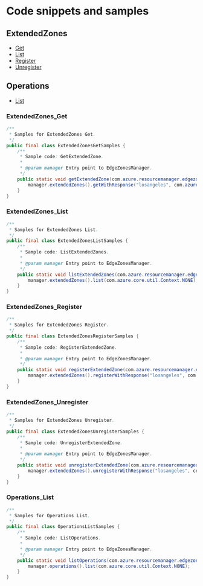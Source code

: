 # Code snippets and samples


## ExtendedZones

- [Get](#extendedzones_get)
- [List](#extendedzones_list)
- [Register](#extendedzones_register)
- [Unregister](#extendedzones_unregister)

## Operations

- [List](#operations_list)
### ExtendedZones_Get

```java
/**
 * Samples for ExtendedZones Get.
 */
public final class ExtendedZonesGetSamples {
    /**
     * Sample code: GetExtendedZone.
     * 
     * @param manager Entry point to EdgeZonesManager.
     */
    public static void getExtendedZone(com.azure.resourcemanager.edgezones.EdgeZonesManager manager) {
        manager.extendedZones().getWithResponse("losangeles", com.azure.core.util.Context.NONE);
    }
}
```

### ExtendedZones_List

```java
/**
 * Samples for ExtendedZones List.
 */
public final class ExtendedZonesListSamples {
    /**
     * Sample code: ListExtendedZones.
     * 
     * @param manager Entry point to EdgeZonesManager.
     */
    public static void listExtendedZones(com.azure.resourcemanager.edgezones.EdgeZonesManager manager) {
        manager.extendedZones().list(com.azure.core.util.Context.NONE);
    }
}
```

### ExtendedZones_Register

```java
/**
 * Samples for ExtendedZones Register.
 */
public final class ExtendedZonesRegisterSamples {
    /**
     * Sample code: RegisterExtendedZone.
     * 
     * @param manager Entry point to EdgeZonesManager.
     */
    public static void registerExtendedZone(com.azure.resourcemanager.edgezones.EdgeZonesManager manager) {
        manager.extendedZones().registerWithResponse("losangeles", com.azure.core.util.Context.NONE);
    }
}
```

### ExtendedZones_Unregister

```java
/**
 * Samples for ExtendedZones Unregister.
 */
public final class ExtendedZonesUnregisterSamples {
    /**
     * Sample code: UnregisterExtendedZone.
     * 
     * @param manager Entry point to EdgeZonesManager.
     */
    public static void unregisterExtendedZone(com.azure.resourcemanager.edgezones.EdgeZonesManager manager) {
        manager.extendedZones().unregisterWithResponse("losangeles", com.azure.core.util.Context.NONE);
    }
}
```

### Operations_List

```java
/**
 * Samples for Operations List.
 */
public final class OperationsListSamples {
    /**
     * Sample code: ListOperations.
     * 
     * @param manager Entry point to EdgeZonesManager.
     */
    public static void listOperations(com.azure.resourcemanager.edgezones.EdgeZonesManager manager) {
        manager.operations().list(com.azure.core.util.Context.NONE);
    }
}
```

